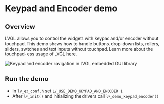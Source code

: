 # Keypad and Encoder demo

## Overview

LVGL allows you to control the widgets with keypad and/or encoder without touchpad. 
This demo shows how to handle buttons, drop-down lists, rollers, sliders, switches and text inputs without touchpad. 
Learn more about the touchpad-less usage of LVGL [here](https://docs.lvgl.io/v7/en/html/overview/indev.html#keypad-and-encoder).

![Keypad and encoder navigation in LVGL embedded GUI library](https://github.com/lvgl/lv_examples/blob/master/src/lv_demo_keypad_encoder/screenshot1.gif?raw=true)

## Run the demo
- In `lv_ex_conf.h` set `LV_USE_DEMO_KEYPAD_AND_ENCODER 1`
- After `lv_init()` and initializing the drivers call `lv_demo_keypad_encoder()`
